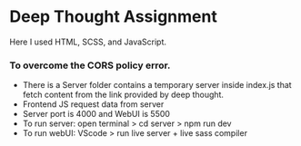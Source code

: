 # Deep Thought Assignment

Here I used HTML, SCSS, and JavaScript.

### To overcome the CORS policy error.
- There is a Server folder contains a temporary server inside index.js that fetch content from the link provided by deep thought.
- Frontend JS request data from server
- Server port is 4000 and WebUI is 5500
- To run server: open terminal > cd server > npm run dev
- To run webUI: VScode > run live server + live sass compiler
